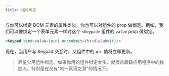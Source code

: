 ```yaml
---
title: 组件绑定
---
```


与你可以绑定 DOM 元素的属性类似，你也可以对组件的 prop 做绑定。例如，我们可以像绑定一个表单元素一样对这个 `<Keypad>` 组件的 `value` prop 做绑定。

```html
<Keypad bind:value={pin} on:submit={handleSubmit}/>
```

现在，当用户与 Keypad 交互时，父组件中的 `pin` 值将立即更新。

> 尽量少用组件绑定。如果你用的组件绑定太多，就很难跟踪应用程序中的数据流，特别是在没有"唯一真理之源"的情况下。
